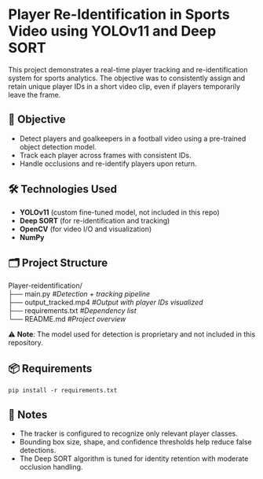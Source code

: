 # Player Re-Identification in Sports Video using YOLOv11 and Deep SORT

This project demonstrates a real-time player tracking and re-identification system for sports analytics. The objective was to consistently assign and retain unique player IDs in a short video clip, even if players temporarily leave the frame.

## 🎯 Objective

- Detect players and goalkeepers in a football video using a pre-trained object detection model.
- Track each player across frames with consistent IDs.
- Handle occlusions and re-identify players upon return.

## 🛠️ Technologies Used

- **YOLOv11** (custom fine-tuned model, not included in this repo)
- **Deep SORT** (for re-identification and tracking)
- **OpenCV** (for video I/O and visualization)
- **NumPy**

## 🗂️ Project Structure
Player-reidentification/ </br>
├── main.py  _#Detection + tracking pipeline_ </br>
├── output_tracked.mp4  _#Output with player IDs visualized_ </br>
├── requirements.txt  _#Dependency list_ </br>
└── README.md  _#Project overview_ </br>

⚠️ **Note**: The model used for detection is proprietary and not included in this repository.

## 📦 Requirements
`` pip install -r requirements.txt ``

## 📌 Notes

 - The tracker is configured to recognize only relevant player classes.
 - Bounding box size, shape, and confidence thresholds help reduce false detections.
 - The Deep SORT algorithm is tuned for identity retention with moderate occlusion handling.
